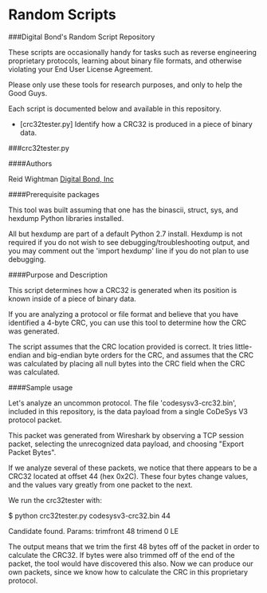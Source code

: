 # Random Scripts

###Digital Bond's Random Script Repository

These scripts are occasionally handy for tasks such as reverse engineering proprietary protocols, learning about binary file formats, and otherwise violating your End User License Agreement.

Please only use these tools for research purposes, and only to help the Good Guys.

Each script is documented below and available in this repository.

* [crc32tester.py] Identify how a CRC32 is produced in a piece of binary data.

###crc32tester.py

####Authors

Reid Wightman [Digital Bond, Inc](http://www.digitalbond.com)

####Prerequisite packages

This tool was built assuming that one has the binascii, struct, sys, and
hexdump Python libraries installed.

All but hexdump are part of a default Python 2.7 install.  Hexdump
is not required if you do not wish to see debugging/troubleshooting
output, and you may comment out the 'import hexdump' line if you do not
plan to use debugging.

####Purpose and Description

This script determines how a CRC32 is generated when its position is known inside of a piece of binary data.

If you are analyzing a protocol or file format and believe that you have identified a 4-byte CRC, you can use this tool to determine how the CRC was generated.

The script assumes that the CRC location provided is correct. It tries little-endian and big-endian byte orders for the CRC, and assumes that the CRC was calculated by placing all null bytes into the CRC field when the CRC was calculated.

####Sample usage

Let's analyze an uncommon protocol.  The file 'codesysv3-crc32.bin', included
in this repository, is the data payload from a single CoDeSys V3 protocol
packet.

This packet was generated from Wireshark by observing a TCP session packet,
selecting the unrecognized data payload, and choosing "Export Packet Bytes".

If we analyze several of these packets, we notice that there appears to be a
CRC32 located at offset 44 (hex 0x2C).  These four bytes change values, and
the values vary greatly from one packet to the next.

We run the crc32tester with:

$ python crc32tester.py codesysv3-crc32.bin 44

Candidate found. Params: trimfront 48 trimend 0 LE

The output means that we trim the first 48 bytes off of the packet in order to
calculate the CRC32.  If bytes were also trimmed off of the end of the packet,
the tool would have discovered this also. Now we can produce our own packets,
since we know how to calculate the CRC in this proprietary protocol.

